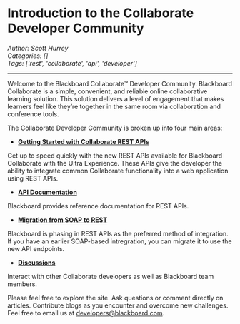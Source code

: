 # Introduction to the Collaborate Developer Community
*Author: Scott Hurrey*  
*Categories: []*  
*Tags: ['rest', 'collaborate', 'api', 'developer']*  
<hr />
Welcome to the Blackboard Collaborate™ Developer Community. Blackboard
Collaborate is a simple, convenient, and reliable online collaborative
learning solution. This solution delivers a level of engagement that makes
learners feel like they’re together in the same room via collaboration and
conference tools.

The Collaborate Developer Community is broken up into four main areas:

  * **[Getting Started with Collaborate REST APIs](https://community.blackboard.com/docs/DOC-1787-getting-started-with-the-blackboard-collaborate-rest-apis)**

Get up to speed quickly with the new REST APIs available for Blackboard
Collaborate with the Ultra Experience. These APIs give the developer the
ability to integrate common Collaborate functionality into a web application
using REST APIs.

  * **[API Documentation](https://community.blackboard.com/community/developers/collaborate/pages/api-documentation)**

Blackboard provides reference documentation for REST APIs.

  * **[Migration from SOAP to REST](https://community.blackboard.com/docs/DOC-1788-migration-from-soap-to-rest)**

Blackboard is phasing in REST APIs as the preferred method of integration. If
you have an earlier SOAP-based intregration, you can migrate it to use the new
API endpoints.

  * **[Discussions](https://community.blackboard.com/external-link.jspa?url=http%3A//filterID%3Dcontentstatus%5Bpublished%5D%7Eobjecttype%7Eobjecttype%5Bthread%5D%26browseSite%3Dplace-content%26containerType%3D14%26userIDs%3D2011%26containerID%3D2055%26browseViewID%3DplaceContent/)**

Interact with other Collaborate developers as well as Blackboard team members.

Please feel free to explore the site. Ask questions or comment directly on
articles. Contribute blogs as you encounter and overcome new challenges. Feel
free to email us at
[developers@blackboard.com](mailto:developers@blackboard.com).

